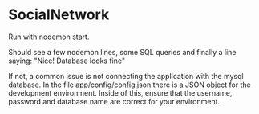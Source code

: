 # SocialNetwork

Run with nodemon start.

Should see a few nodemon lines, some SQL queries and finally a line saying:
"Nice! Database looks fine"

If not, a common issue is not connecting the application with the mysql database. In the file app/config/config.json there is a JSON object for the development environment. Inside of this, ensure that the username, password and database name are correct for your environment.

